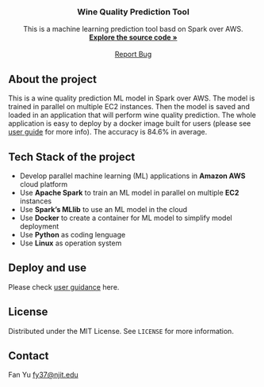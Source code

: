 
<h3 align="center">Wine Quality Prediction Tool</h3>

  <p align="center">
    This is a machine learning prediction tool basd on Spark over AWS.
    <br />
    <a href="https://github.com/konaer/WineQualityPrediction/"><strong>Explore the source code »</strong></a>
    <br />
    <br />
    <a href="https://github.com/konaer/WineQualityPrediction/issues">Report Bug</a>
  </p>


## About the project

This is a wine quality prediction ML model in Spark over AWS. The model is trained in parallel on multiple EC2 instances. Then the model is saved and loaded in an application that will perform wine quality prediction. The whole application is easy to deploy by a docker image built for users (please see <a href="https://github.com/konaer/WineQualityPrediction/blob/main/UserGuidance.pdf">user guide</a> for more info). The accuracy is 84.6% in average.   


## Tech Stack of the project

* Develop parallel machine learning (ML) applications in **Amazon AWS** cloud platform
* Use **Apache Spark** to train an ML model in parallel on multiple **EC2** instances
* Use **Spark’s MLlib** to use an ML model in the cloud
* Use **Docker** to create a container for ML model to simplify model deployment
* Use **Python** as coding lenguage
* Use **Linux** as operation system


## Deploy and use
Please check <a href="https://github.com/kakatoto1/CS643/blob/master/UserGuidance.pdf">user guidance</a> here.


<!-- LICENSE -->
## License

Distributed under the MIT License. See `LICENSE` for more information.

<!-- CONTACT -->
## Contact

Fan Yu fy37@njit.edu

